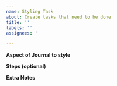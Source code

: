 ```yaml
---
name: Styling Task
about: Create tasks that need to be done
title: ''
labels: ''
assignees: ''

---
```


**Aspect of Journal to style**

**Steps (optional)**

**Extra Notes**
